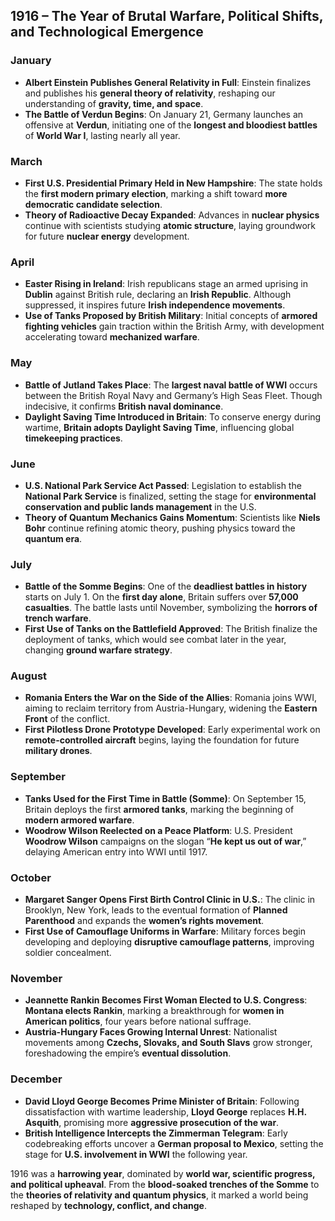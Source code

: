 ## **1916 – The Year of Brutal Warfare, Political Shifts, and Technological Emergence**  

### **January**  
- **Albert Einstein Publishes General Relativity in Full**: Einstein finalizes and publishes his **general theory of relativity**, reshaping our understanding of **gravity, time, and space**.  
- **The Battle of Verdun Begins**: On January 21, Germany launches an offensive at **Verdun**, initiating one of the **longest and bloodiest battles** of **World War I**, lasting nearly all year.  

### **March**  
- **First U.S. Presidential Primary Held in New Hampshire**: The state holds the **first modern primary election**, marking a shift toward **more democratic candidate selection**.  
- **Theory of Radioactive Decay Expanded**: Advances in **nuclear physics** continue with scientists studying **atomic structure**, laying groundwork for future **nuclear energy** development.  

### **April**  
- **Easter Rising in Ireland**: Irish republicans stage an armed uprising in **Dublin** against British rule, declaring an **Irish Republic**. Although suppressed, it inspires future **Irish independence movements**.  
- **Use of Tanks Proposed by British Military**: Initial concepts of **armored fighting vehicles** gain traction within the British Army, with development accelerating toward **mechanized warfare**.  

### **May**  
- **Battle of Jutland Takes Place**: The **largest naval battle of WWI** occurs between the British Royal Navy and Germany’s High Seas Fleet. Though indecisive, it confirms **British naval dominance**.  
- **Daylight Saving Time Introduced in Britain**: To conserve energy during wartime, **Britain adopts Daylight Saving Time**, influencing global **timekeeping practices**.  

### **June**  
- **U.S. National Park Service Act Passed**: Legislation to establish the **National Park Service** is finalized, setting the stage for **environmental conservation and public lands management** in the U.S.  
- **Theory of Quantum Mechanics Gains Momentum**: Scientists like **Niels Bohr** continue refining atomic theory, pushing physics toward the **quantum era**.  

### **July**  
- **Battle of the Somme Begins**: One of the **deadliest battles in history** starts on July 1. On the **first day alone**, Britain suffers over **57,000 casualties**. The battle lasts until November, symbolizing the **horrors of trench warfare**.  
- **First Use of Tanks on the Battlefield Approved**: The British finalize the deployment of tanks, which would see combat later in the year, changing **ground warfare strategy**.  

### **August**  
- **Romania Enters the War on the Side of the Allies**: Romania joins WWI, aiming to reclaim territory from Austria-Hungary, widening the **Eastern Front** of the conflict.  
- **First Pilotless Drone Prototype Developed**: Early experimental work on **remote-controlled aircraft** begins, laying the foundation for future **military drones**.  

### **September**  
- **Tanks Used for the First Time in Battle (Somme)**: On September 15, Britain deploys the first **armored tanks**, marking the beginning of **modern armored warfare**.  
- **Woodrow Wilson Reelected on a Peace Platform**: U.S. President **Woodrow Wilson** campaigns on the slogan “**He kept us out of war**,” delaying American entry into WWI until 1917.  

### **October**  
- **Margaret Sanger Opens First Birth Control Clinic in U.S.**: The clinic in Brooklyn, New York, leads to the eventual formation of **Planned Parenthood** and expands the **women’s rights movement**.  
- **First Use of Camouflage Uniforms in Warfare**: Military forces begin developing and deploying **disruptive camouflage patterns**, improving soldier concealment.  

### **November**  
- **Jeannette Rankin Becomes First Woman Elected to U.S. Congress**: **Montana elects Rankin**, marking a breakthrough for **women in American politics**, four years before national suffrage.  
- **Austria-Hungary Faces Growing Internal Unrest**: Nationalist movements among **Czechs, Slovaks, and South Slavs** grow stronger, foreshadowing the empire’s **eventual dissolution**.  

### **December**  
- **David Lloyd George Becomes Prime Minister of Britain**: Following dissatisfaction with wartime leadership, **Lloyd George** replaces **H.H. Asquith**, promising more **aggressive prosecution of the war**.  
- **British Intelligence Intercepts the Zimmerman Telegram**: Early codebreaking efforts uncover a **German proposal to Mexico**, setting the stage for **U.S. involvement in WWI** the following year.  

1916 was a **harrowing year**, dominated by **world war, scientific progress, and political upheaval**. From the **blood-soaked trenches of the Somme** to the **theories of relativity and quantum physics**, it marked a world being reshaped by **technology, conflict, and change**.

